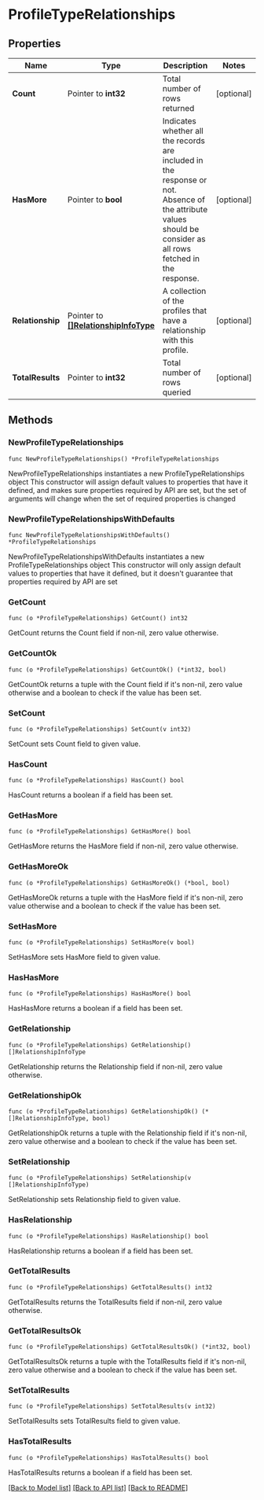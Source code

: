 # ProfileTypeRelationships

## Properties

Name | Type | Description | Notes
------------ | ------------- | ------------- | -------------
**Count** | Pointer to **int32** | Total number of rows returned | [optional] 
**HasMore** | Pointer to **bool** | Indicates whether all the records are included in the response or not. Absence of the attribute values should be consider as all rows fetched in the response. | [optional] 
**Relationship** | Pointer to [**[]RelationshipInfoType**](RelationshipInfoType.md) | A collection of the profiles that have a relationship with this profile. | [optional] 
**TotalResults** | Pointer to **int32** | Total number of rows queried | [optional] 

## Methods

### NewProfileTypeRelationships

`func NewProfileTypeRelationships() *ProfileTypeRelationships`

NewProfileTypeRelationships instantiates a new ProfileTypeRelationships object
This constructor will assign default values to properties that have it defined,
and makes sure properties required by API are set, but the set of arguments
will change when the set of required properties is changed

### NewProfileTypeRelationshipsWithDefaults

`func NewProfileTypeRelationshipsWithDefaults() *ProfileTypeRelationships`

NewProfileTypeRelationshipsWithDefaults instantiates a new ProfileTypeRelationships object
This constructor will only assign default values to properties that have it defined,
but it doesn't guarantee that properties required by API are set

### GetCount

`func (o *ProfileTypeRelationships) GetCount() int32`

GetCount returns the Count field if non-nil, zero value otherwise.

### GetCountOk

`func (o *ProfileTypeRelationships) GetCountOk() (*int32, bool)`

GetCountOk returns a tuple with the Count field if it's non-nil, zero value otherwise
and a boolean to check if the value has been set.

### SetCount

`func (o *ProfileTypeRelationships) SetCount(v int32)`

SetCount sets Count field to given value.

### HasCount

`func (o *ProfileTypeRelationships) HasCount() bool`

HasCount returns a boolean if a field has been set.

### GetHasMore

`func (o *ProfileTypeRelationships) GetHasMore() bool`

GetHasMore returns the HasMore field if non-nil, zero value otherwise.

### GetHasMoreOk

`func (o *ProfileTypeRelationships) GetHasMoreOk() (*bool, bool)`

GetHasMoreOk returns a tuple with the HasMore field if it's non-nil, zero value otherwise
and a boolean to check if the value has been set.

### SetHasMore

`func (o *ProfileTypeRelationships) SetHasMore(v bool)`

SetHasMore sets HasMore field to given value.

### HasHasMore

`func (o *ProfileTypeRelationships) HasHasMore() bool`

HasHasMore returns a boolean if a field has been set.

### GetRelationship

`func (o *ProfileTypeRelationships) GetRelationship() []RelationshipInfoType`

GetRelationship returns the Relationship field if non-nil, zero value otherwise.

### GetRelationshipOk

`func (o *ProfileTypeRelationships) GetRelationshipOk() (*[]RelationshipInfoType, bool)`

GetRelationshipOk returns a tuple with the Relationship field if it's non-nil, zero value otherwise
and a boolean to check if the value has been set.

### SetRelationship

`func (o *ProfileTypeRelationships) SetRelationship(v []RelationshipInfoType)`

SetRelationship sets Relationship field to given value.

### HasRelationship

`func (o *ProfileTypeRelationships) HasRelationship() bool`

HasRelationship returns a boolean if a field has been set.

### GetTotalResults

`func (o *ProfileTypeRelationships) GetTotalResults() int32`

GetTotalResults returns the TotalResults field if non-nil, zero value otherwise.

### GetTotalResultsOk

`func (o *ProfileTypeRelationships) GetTotalResultsOk() (*int32, bool)`

GetTotalResultsOk returns a tuple with the TotalResults field if it's non-nil, zero value otherwise
and a boolean to check if the value has been set.

### SetTotalResults

`func (o *ProfileTypeRelationships) SetTotalResults(v int32)`

SetTotalResults sets TotalResults field to given value.

### HasTotalResults

`func (o *ProfileTypeRelationships) HasTotalResults() bool`

HasTotalResults returns a boolean if a field has been set.


[[Back to Model list]](../README.md#documentation-for-models) [[Back to API list]](../README.md#documentation-for-api-endpoints) [[Back to README]](../README.md)


